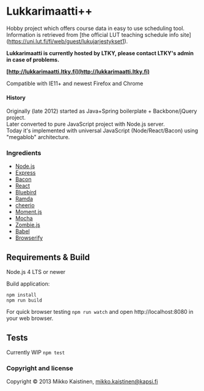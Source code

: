 # Lukkarimaatti++

Hobby project which offers course data in easy to use scheduling tool.<br>
Information is retrieved from [the official LUT teaching schedule info site] (https://uni.lut.fi/fi/web/guest/lukujarjestykset1).<br>

**Lukkarimaatti is currently hosted by LTKY, please contact LTKY's admin in case of problems.**

**[http://lukkarimaatti.ltky.fi](http://lukkarimaatti.ltky.fi)**

Compatible with IE11+ and newest Firefox and Chrome

#### History

Originally (late 2012) started as Java+Spring boilerplate + Backbone/jQuery project.<br>
Later converted to pure JavaScript project with Node.js server.<br>
Today it's implemented with universal JavaScript (Node/React/Bacon) using "megablob" architecture.

### Ingredients
* [Node.js](https://nodejs.org)
* [Express](http://expressjs.com/)
* [Bacon](https://baconjs.github.io/)
* [React](https://facebook.github.io/react/)
* [Bluebird](https://github.com/petkaantonov/bluebird)
* [Ramda](http://ramdajs.com/)
* [cheerio](https://github.com/cheeriojs/cheerio)
* [Moment.js](http://momentjs.com/)
* [Mocha](http://mochajs.org/)
* [Zombie.js](http://zombie.js.org/)
* [Babel](https://babeljs.io/)
* [Browserify](http://browserify.org/)<br>

## Requirements & Build
Node.js 4 LTS or newer<br>

Build application:
```
npm install
npm run build
```
For quick browser testing ```npm run watch```
and open http://localhost:8080 in your web browser.

## Tests

Currently WIP
`
npm test
`

### Copyright and license
Copyright &copy; 2013 Mikko Kaistinen, mikko.kaistinen@kapsi.fi
